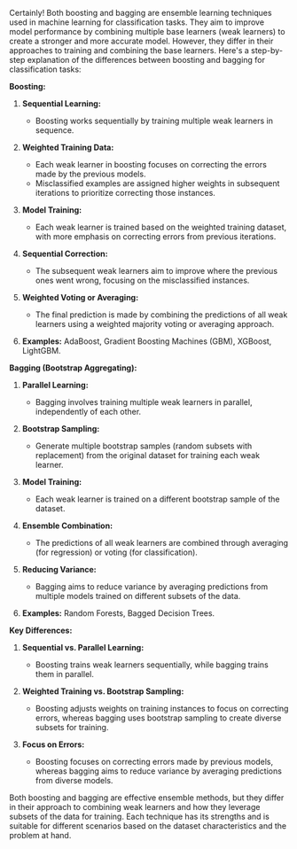 Certainly! Both boosting and bagging are ensemble learning techniques used in machine learning for classification tasks. They aim to improve model performance by combining multiple base learners (weak learners) to create a stronger and more accurate model. However, they differ in their approaches to training and combining the base learners. Here's a step-by-step explanation of the differences between boosting and bagging for classification tasks:

**Boosting:**

1. **Sequential Learning:**
   - Boosting works sequentially by training multiple weak learners in sequence.
  
2. **Weighted Training Data:**
   - Each weak learner in boosting focuses on correcting the errors made by the previous models.
   - Misclassified examples are assigned higher weights in subsequent iterations to prioritize correcting those instances.
  
3. **Model Training:**
   - Each weak learner is trained based on the weighted training dataset, with more emphasis on correcting errors from previous iterations.
  
4. **Sequential Correction:**
   - The subsequent weak learners aim to improve where the previous ones went wrong, focusing on the misclassified instances.
  
5. **Weighted Voting or Averaging:**
   - The final prediction is made by combining the predictions of all weak learners using a weighted majority voting or averaging approach.
  
6. **Examples:** AdaBoost, Gradient Boosting Machines (GBM), XGBoost, LightGBM.

**Bagging (Bootstrap Aggregating):**

1. **Parallel Learning:**
   - Bagging involves training multiple weak learners in parallel, independently of each other.
  
2. **Bootstrap Sampling:**
   - Generate multiple bootstrap samples (random subsets with replacement) from the original dataset for training each weak learner.
  
3. **Model Training:**
   - Each weak learner is trained on a different bootstrap sample of the dataset.
  
4. **Ensemble Combination:**
   - The predictions of all weak learners are combined through averaging (for regression) or voting (for classification).
  
5. **Reducing Variance:**
   - Bagging aims to reduce variance by averaging predictions from multiple models trained on different subsets of the data.
  
6. **Examples:** Random Forests, Bagged Decision Trees.

**Key Differences:**

1. **Sequential vs. Parallel Learning:**
   - Boosting trains weak learners sequentially, while bagging trains them in parallel.

2. **Weighted Training vs. Bootstrap Sampling:**
   - Boosting adjusts weights on training instances to focus on correcting errors, whereas bagging uses bootstrap sampling to create diverse subsets for training.

3. **Focus on Errors:**
   - Boosting focuses on correcting errors made by previous models, whereas bagging aims to reduce variance by averaging predictions from diverse models.

Both boosting and bagging are effective ensemble methods, but they differ in their approach to combining weak learners and how they leverage subsets of the data for training. Each technique has its strengths and is suitable for different scenarios based on the dataset characteristics and the problem at hand.